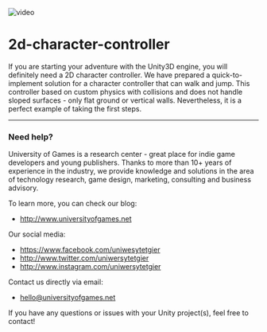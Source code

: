 ![video](https://user-images.githubusercontent.com/10097678/132106396-5d463cfc-4b71-434a-908d-a31078356a03.gif)

# 2d-character-controller

If you are starting your adventure with the Unity3D engine, you will definitely need a 2D character controller. We have prepared a quick-to-implement solution for a character controller that can walk and jump. This controller based on custom physics with collisions and does not handle sloped surfaces - only flat ground or vertical walls. Nevertheless, it is a perfect example of taking the first steps.

* * *

### Need help?

University of Games is a research center - great place for indie game developers and young publishers. Thanks to more than 10+ years of experience in the industry, we provide knowledge and solutions in the area of technology research, game design, marketing, consulting and business advisory.

To learn more, you can check our blog:
- http://www.universityofgames.net

Our social media: 
- https://www.facebook.com/uniwesytetgier 
- http://www.twitter.com/uniwersytetgier
- http://www.instagram.com/uniwersytetgier

Contact us directly via email: 
- hello@universityofgames.net

If you have any questions or issues with your Unity project(s), feel free to contact!


